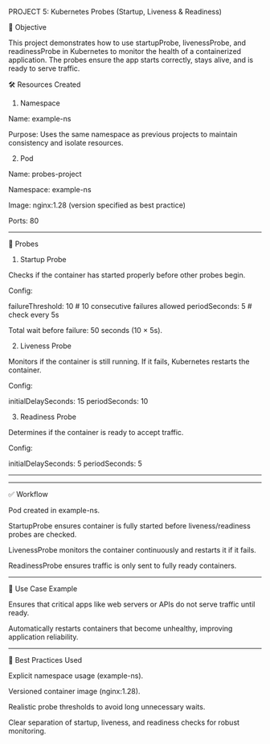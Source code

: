 PROJECT 5: Kubernetes Probes (Startup, Liveness & Readiness)

📌 Objective

This project demonstrates how to use startupProbe, livenessProbe, and readinessProbe in Kubernetes to monitor the health of a containerized application. The probes ensure the app starts correctly, stays alive, and is ready to serve traffic.

🛠️ Resources Created
1. Namespace

Name: example-ns

Purpose: Uses the same namespace as previous projects to maintain consistency and isolate resources.

2. Pod

Name: probes-project

Namespace: example-ns

Image: nginx:1.28 (version specified as best practice)

Ports: 80

--------------------------------------------------------------------------------------------------------------------

🔹 Probes
1. Startup Probe

Checks if the container has started properly before other probes begin.

Config:

failureThreshold: 10  # 10 consecutive failures allowed
periodSeconds: 5      # check every 5s


Total wait before failure: 50 seconds (10 × 5s).

2. Liveness Probe

Monitors if the container is still running. If it fails, Kubernetes restarts the container.

Config:

initialDelaySeconds: 15
periodSeconds: 10

3. Readiness Probe

Determines if the container is ready to accept traffic.

Config:

initialDelaySeconds: 5
periodSeconds: 5

-------------------------------------------------------------------------------------------------------------
-------------------------------------------------------------------------------------------------------------

✅ Workflow

Pod created in example-ns.

StartupProbe ensures container is fully started before liveness/readiness probes are checked.

LivenessProbe monitors the container continuously and restarts it if it fails.

ReadinessProbe ensures traffic is only sent to fully ready containers.

--------------------------------------------------------------------------------------------------
📂 Use Case Example

Ensures that critical apps like web servers or APIs do not serve traffic until ready.

Automatically restarts containers that become unhealthy, improving application reliability.

--------------------------------------------------------------------------------------------------
📝 Best Practices Used

Explicit namespace usage (example-ns).

Versioned container image (nginx:1.28).

Realistic probe thresholds to avoid long unnecessary waits.

Clear separation of startup, liveness, and readiness checks for robust monitoring.
